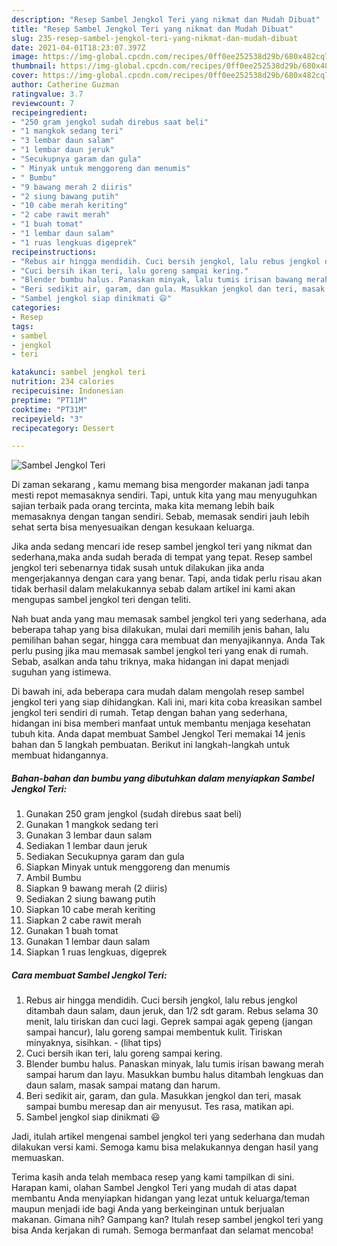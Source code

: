 ```yaml
---
description: "Resep Sambel Jengkol Teri yang nikmat dan Mudah Dibuat"
title: "Resep Sambel Jengkol Teri yang nikmat dan Mudah Dibuat"
slug: 235-resep-sambel-jengkol-teri-yang-nikmat-dan-mudah-dibuat
date: 2021-04-01T18:23:07.397Z
image: https://img-global.cpcdn.com/recipes/0ff0ee252538d29b/680x482cq70/sambel-jengkol-teri-foto-resep-utama.jpg
thumbnail: https://img-global.cpcdn.com/recipes/0ff0ee252538d29b/680x482cq70/sambel-jengkol-teri-foto-resep-utama.jpg
cover: https://img-global.cpcdn.com/recipes/0ff0ee252538d29b/680x482cq70/sambel-jengkol-teri-foto-resep-utama.jpg
author: Catherine Guzman
ratingvalue: 3.7
reviewcount: 7
recipeingredient:
- "250 gram jengkol sudah direbus saat beli"
- "1 mangkok sedang teri"
- "3 lembar daun salam"
- "1 lembar daun jeruk"
- "Secukupnya garam dan gula"
- " Minyak untuk menggoreng dan menumis"
- " Bumbu"
- "9 bawang merah 2 diiris"
- "2 siung bawang putih"
- "10 cabe merah keriting"
- "2 cabe rawit merah"
- "1 buah tomat"
- "1 lembar daun salam"
- "1 ruas lengkuas digeprek"
recipeinstructions:
- "Rebus air hingga mendidih. Cuci bersih jengkol, lalu rebus jengkol ditambah daun salam, daun jeruk, dan 1/2 sdt garam. Rebus selama 30 menit, lalu tiriskan dan cuci lagi. Geprek sampai agak gepeng (jangan sampai hancur), lalu goreng sampai membentuk kulit. Tiriskan minyaknya, sisihkan.           (lihat tips)"
- "Cuci bersih ikan teri, lalu goreng sampai kering."
- "Blender bumbu halus. Panaskan minyak, lalu tumis irisan bawang merah sampai harum dan layu. Masukkan bumbu halus ditambah lengkuas dan daun salam, masak sampai matang dan harum."
- "Beri sedikit air, garam, dan gula. Masukkan jengkol dan teri, masak sampai bumbu meresap dan air menyusut. Tes rasa, matikan api."
- "Sambel jengkol siap dinikmati 😃"
categories:
- Resep
tags:
- sambel
- jengkol
- teri

katakunci: sambel jengkol teri 
nutrition: 234 calories
recipecuisine: Indonesian
preptime: "PT11M"
cooktime: "PT31M"
recipeyield: "3"
recipecategory: Dessert

---
```



![Sambel Jengkol Teri](https://img-global.cpcdn.com/recipes/0ff0ee252538d29b/680x482cq70/sambel-jengkol-teri-foto-resep-utama.jpg)

Di zaman  sekarang , kamu memang bisa mengorder makanan jadi tanpa mesti repot memasaknya sendiri. Tapi, untuk kita yang mau menyuguhkan sajian terbaik pada orang tercinta, maka kita memang lebih baik memasaknya dengan tangan sendiri. Sebab, memasak sendiri jauh lebih sehat serta bisa menyesuaikan dengan kesukaan keluarga.

Jika anda sedang mencari ide resep sambel jengkol teri yang nikmat dan sederhana,maka anda sudah berada di tempat yang tepat. Resep sambel jengkol teri  sebenarnya tidak susah untuk dilakukan jika anda mengerjakannya dengan cara yang benar. Tapi, anda tidak perlu risau akan tidak berhasil dalam melakukannya 
sebab dalam artikel ini kami akan mengupas sambel jengkol teri dengan teliti.  



Nah buat anda yang mau memasak sambel jengkol teri yang sederhana, ada beberapa tahap yang bisa dilakukan, mulai dari memilih jenis bahan, lalu pemilihan bahan segar, hingga cara membuat dan menyajikannya. Anda Tak perlu pusing jika mau memasak sambel jengkol teri yang enak di rumah. Sebab, asalkan anda  tahu triknya, maka hidangan ini dapat menjadi suguhan yang istimewa.

Di bawah ini, ada beberapa cara mudah dalam mengolah resep sambel jengkol teri yang siap dihidangkan. Kali ini, mari kita coba kreasikan sambel jengkol teri sendiri di rumah. Tetap dengan bahan yang sederhana, hidangan ini bisa memberi manfaat untuk membantu menjaga kesehatan tubuh kita. Anda dapat membuat Sambel Jengkol Teri memakai 14 jenis bahan dan 5 langkah pembuatan. Berikut ini langkah-langkah untuk membuat hidangannya.

<!--inarticleads1-->

##### Bahan-bahan dan bumbu yang dibutuhkan dalam menyiapkan Sambel Jengkol Teri:

1. Gunakan 250 gram jengkol (sudah direbus saat beli)
1. Gunakan 1 mangkok sedang teri
1. Gunakan 3 lembar daun salam
1. Sediakan 1 lembar daun jeruk
1. Sediakan Secukupnya garam dan gula
1. Siapkan  Minyak untuk menggoreng dan menumis
1. Ambil  Bumbu
1. Siapkan 9 bawang merah (2 diiris)
1. Sediakan 2 siung bawang putih
1. Siapkan 10 cabe merah keriting
1. Siapkan 2 cabe rawit merah
1. Gunakan 1 buah tomat
1. Gunakan 1 lembar daun salam
1. Siapkan 1 ruas lengkuas, digeprek




<!--inarticleads2-->

##### Cara membuat Sambel Jengkol Teri:

1. Rebus air hingga mendidih. Cuci bersih jengkol, lalu rebus jengkol ditambah daun salam, daun jeruk, dan 1/2 sdt garam. Rebus selama 30 menit, lalu tiriskan dan cuci lagi. Geprek sampai agak gepeng (jangan sampai hancur), lalu goreng sampai membentuk kulit. Tiriskan minyaknya, sisihkan. -           (lihat tips)
1. Cuci bersih ikan teri, lalu goreng sampai kering.
1. Blender bumbu halus. Panaskan minyak, lalu tumis irisan bawang merah sampai harum dan layu. Masukkan bumbu halus ditambah lengkuas dan daun salam, masak sampai matang dan harum.
1. Beri sedikit air, garam, dan gula. Masukkan jengkol dan teri, masak sampai bumbu meresap dan air menyusut. Tes rasa, matikan api.
1. Sambel jengkol siap dinikmati 😃




Jadi, itulah artikel mengenai  sambel jengkol teri  yang sederhana dan mudah dilakukan versi kami. Semoga kamu bisa melakukannya dengan hasil yang memuaskan. 

Terima kasih anda telah membaca resep yang kami tampilkan di sini. Harapan kami, olahan  Sambel Jengkol Teri yang mudah di atas dapat membantu Anda menyiapkan hidangan yang lezat untuk keluarga/teman maupun menjadi ide bagi Anda yang berkeinginan untuk berjualan makanan. Gimana nih? Gampang kan? Itulah resep sambel jengkol teri yang bisa Anda kerjakan di rumah. Semoga bermanfaat dan selamat mencoba!

